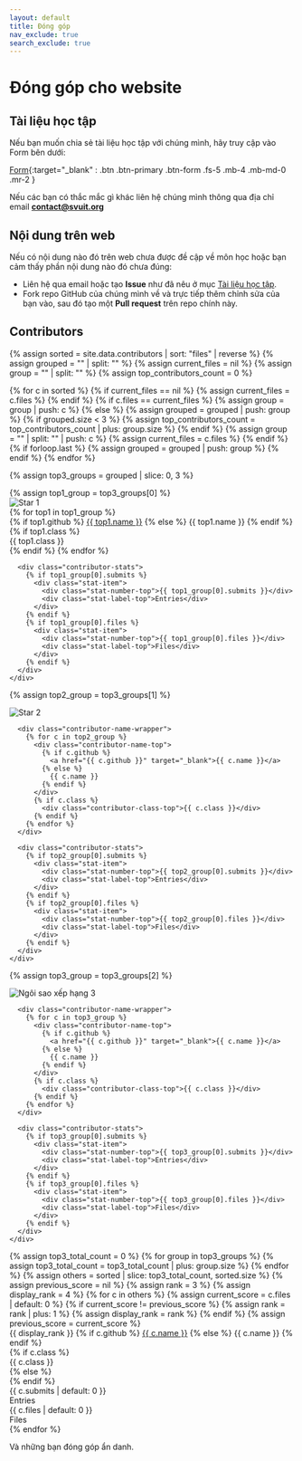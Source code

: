 ```yaml
---
layout: default
title: Đóng góp
nav_exclude: true
search_exclude: true
---
```


# Đóng góp cho website

## Tài liệu học tập

Nếu bạn muốn chia sẻ tài liệu học tập với chúng mình, hãy truy cập vào Form bên dưới:

[Form](https://link.svuit.org/submit){:target="_blank" : .btn .btn-primary .btn-form .fs-5 .mb-4 .mb-md-0 .mr-2 }
<!-- [Danh sách tài liệu đóng góp](https://docs.google.com/spreadsheets/d/1arPrQDmujnKIvUaC648NmCt7dFkma7LitG9WyGt7t9M/edit?usp=sharing){:target="_blank" : .btn .btn-primary .fs-5 .mb-4 .mb-md-0 .mr-2 } -->

Nếu các bạn có thắc mắc gì khác liên hệ chúng mình thông qua địa chỉ email **contact@svuit.org**

## Nội dung trên web

Nếu có nội dung nào đó trên web chưa được đề cập về môn học hoặc bạn cảm thấy phần nội dung nào đó chưa đúng:

- Liên hệ qua email hoặc tạo **Issue** như đã nêu ở mục [Tài liệu học tập](#tài-liệu-học-tập).
- Fork repo GitHub của chúng mình về và trực tiếp thêm chỉnh sửa của bạn vào, sau đó tạo một **Pull request** trên repo chính này.

## Contributors

<link rel="stylesheet" href="{{ '_sass/custom/custom.scss' | relative_url }}">

{% assign sorted = site.data.contributors | sort: "files" | reverse %}
{% assign grouped = "" | split: "" %}
{% assign current_files = nil %}
{% assign group = "" | split: "" %}
{% assign top_contributors_count = 0 %}

{% for c in sorted %}
  {% if current_files == nil %}
    {% assign current_files = c.files %}
  {% endif %}
  {% if c.files == current_files %}
    {% assign group = group | push: c %}
  {% else %}
    {% assign grouped = grouped | push: group %}
    {% if grouped.size < 3 %}
      {% assign top_contributors_count = top_contributors_count | plus: group.size %}
    {% endif %}
    {% assign group = "" | split: "" | push: c %}
    {% assign current_files = c.files %}
  {% endif %}
  {% if forloop.last %}
    {% assign grouped = grouped | push: group %}
  {% endif %}
{% endfor %}

{% assign top3_groups = grouped | slice: 0, 3 %}

<div class="top3-container">
  <!-- Top 1 -->
  {% assign top1_group = top3_groups[0] %}
  <div class="top1-wrapper">
    <div class="contributor-card-top top1">
      <div class="rank-badge">
        <img src="{{ '/assets/images/star.svg' | relative_url }}" alt="Star" class="rank-star">
        <span class="rank-number-star">1</span>
      </div>
      <div class="contributor-name-wrapper">
        {% for top1 in top1_group %}
          <div class="contributor-name-top">
            {% if top1.github %}
              <a href="{{ top1.github }}" target="_blank">{{ top1.name }}</a>
            {% else %}
              {{ top1.name }}
            {% endif %}
          </div>
          {% if top1.class %}
            <div class="contributor-class-top">{{ top1.class }}</div>
          {% endif %}
        {% endfor %}
      </div>
      
      <div class="contributor-stats">
        {% if top1_group[0].submits %}
          <div class="stat-item">
            <div class="stat-number-top">{{ top1_group[0].submits }}</div>
            <div class="stat-label-top">Entries</div>
          </div>
        {% endif %}
        {% if top1_group[0].files %}
          <div class="stat-item">
            <div class="stat-number-top">{{ top1_group[0].files }}</div>
            <div class="stat-label-top">Files</div>
          </div>
        {% endif %}
      </div>
    </div>
  </div>
  
  <!-- Top 2 -->
  {% assign top2_group = top3_groups[1] %}
  <div class="top2-wrapper">
    <div class="contributor-card-top top2">
      <div class="rank-badge">
        <img src="{{ '/assets/images/star.svg' | relative_url }}" alt="Star" class="rank-star">
        <span class="rank-number-star">2</span>
      </div>

      <div class="contributor-name-wrapper">
        {% for c in top2_group %}
          <div class="contributor-name-top">
            {% if c.github %}
              <a href="{{ c.github }}" target="_blank">{{ c.name }}</a>
            {% else %}
              {{ c.name }}
            {% endif %}
          </div>
          {% if c.class %}
            <div class="contributor-class-top">{{ c.class }}</div>
          {% endif %}
        {% endfor %}
      </div>

      <div class="contributor-stats">
        {% if top2_group[0].submits %}
          <div class="stat-item">
            <div class="stat-number-top">{{ top2_group[0].submits }}</div>
            <div class="stat-label-top">Entries</div>
          </div>
        {% endif %}
        {% if top2_group[0].files %}
          <div class="stat-item">
            <div class="stat-number-top">{{ top2_group[0].files }}</div>
            <div class="stat-label-top">Files</div>
          </div>
        {% endif %}
      </div>
    </div>
  </div>

  

  <!-- Top 3 -->
  {% assign top3_group = top3_groups[2] %}
  <div class="top3-wrapper">
    <div class="contributor-card-top top3">
      <div class="rank-badge">
        <img src="{{ '/assets/images/star.svg' | relative_url }}" alt="Ngôi sao xếp hạng" class="rank-star">
        <span class="rank-number-star">3</span>
      </div>

      <div class="contributor-name-wrapper">
        {% for c in top3_group %}
          <div class="contributor-name-top">
            {% if c.github %}
              <a href="{{ c.github }}" target="_blank">{{ c.name }}</a>
            {% else %}
              {{ c.name }}
            {% endif %}
          </div>
          {% if c.class %}
            <div class="contributor-class-top">{{ c.class }}</div>
          {% endif %}
        {% endfor %}
      </div>

      <div class="contributor-stats">
        {% if top3_group[0].submits %}
          <div class="stat-item">
            <div class="stat-number-top">{{ top3_group[0].submits }}</div>
            <div class="stat-label-top">Entries</div>
          </div>
        {% endif %}
        {% if top3_group[0].files %}
          <div class="stat-item">
            <div class="stat-number-top">{{ top3_group[0].files }}</div>
            <div class="stat-label-top">Files</div>
          </div>
        {% endif %}
      </div>
    </div>
  </div>
</div>

<div class="contributors-grid">
  {% assign top3_total_count = 0 %}
  {% for group in top3_groups %}
    {% assign top3_total_count = top3_total_count | plus: group.size %}
  {% endfor %}
  {% assign others = sorted | slice: top3_total_count, sorted.size %}
  {% assign previous_score = nil %}
  {% assign rank = 3 %}
  {% assign display_rank = 4 %}
  {% for c in others %}
    {% assign current_score = c.files | default: 0 %}
    {% if current_score != previous_score %}
      {% assign rank = rank | plus: 1 %}
      {% assign display_rank = rank %}
    {% endif %}
    {% assign previous_score = current_score %}
    <div class="contributor-card">
      <div class="contributor-name">
        <span class="rank-number">{{ display_rank }}</span>
        {% if c.github %}
          <a href="{{ c.github }}" target="_blank">{{ c.name }}</a>
        {% else %}
          {{ c.name }}
        {% endif %}
      </div>
      {% if c.class %}
        <div class="contributor-class">{{ c.class }}</div>
      {% else %}
        <div class="contributor-class"></div>
      {% endif %}
      <div class="contributor-submits">
        <div class="stat-number">{{ c.submits | default: 0 }}</div>
        <div class="stat-label">Entries</div>
      </div>
      <div class="contributor-files">
        <div class="stat-number">{{ c.files | default: 0 }}</div>
        <div class="stat-label">Files</div>
      </div>
    </div>
  {% endfor %}

  Và những bạn đóng góp ẩn danh.
</div>
